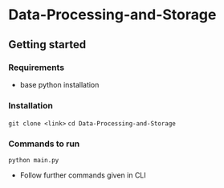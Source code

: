 # Data-Processing-and-Storage

## Getting started
### Requirements 
- base python installation

### Installation
```git clone <link>```
```cd Data-Processing-and-Storage```

### Commands to run 
```python main.py```
- Follow further commands given in CLI 